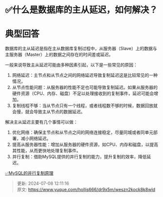 # ✅什么是数据库的主从延迟，如何解决？

# 典型回答


数据库的主从延迟是指在主从数据库复制过程中，从服务器（Slave）上的数据与主服务器（Master）上的数据之间存在的时间差或延迟。



一般来说导致主从延迟可能由多种因素引起，以下是一些常见的原因：

1. 网络延迟：主节点和从节点之间的网络延迟导致复制延迟这是比较常见的一种情况，
2. 从节点性能问题：从服务器的性能不足也可能导致复制延迟。如果从服务器的硬件资源（CPU、内存、磁盘）不足以处理接收到的复制事件，延迟可能会增加。
3. 复制线程不够：当从节点只有一个线程，或者线程数不够的时候，数据回放就会慢，就会导致主从节点的数据延迟。





解决主从延迟主要有几个事情可以做：

1. 优化网络：确保主节点和从节点之间的网络连接稳定，尽量同城或者同单元部署，减小网络延迟。
2. 提高从服务器性能：增加从服务器的硬件资源，如CPU、内存和磁盘，以提高其性能，从而更快地处理复制事件。
3. 并行复制：借助MySQL提供的并行复制的能力，提升复制的效率，降低延迟。



[✅MySQL的并行复制原理](https://www.yuque.com/hollis666/dr9x5m/igarxy867n7bgq1q)



> 更新: 2024-07-08 12:11:16  
> 原文: <https://www.yuque.com/hollis666/dr9x5m/weszn2kock8k8wld>